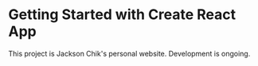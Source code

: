 # Getting Started with Create React App

This project is Jackson Chik's personal website. Development is ongoing.
